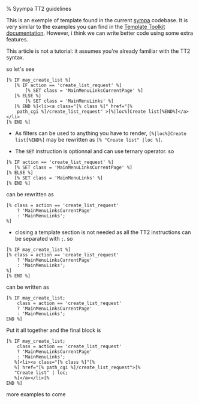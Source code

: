 % Syympa TT2 guidelines

This is an exemple of template found in the current
[sympa](http://www.sympa.org) codebase. It is very similar to the examples
you can find in the
[Template Toolkit documentation](https://metacpan.org/release/Template-Toolkit).
However, i think we can write better code using some extra features.

This article is not a tutorial: it assumes you're already familiar with the TT2
syntax.

so let's see

~~~{.tt2}
[% IF may_create_list %]
   [% IF action == 'create_list_request' %]
       [% SET class = 'MainMenuLinksCurrentPage' %]
   [% ELSE %]
       [% SET class = 'MainMenuLinks' %]
   [% END %]<li><a class="[% class %]" href="[%
	path_cgi %]/create_list_request" >[%|loc%]Create list[%END%]</a></li>
[% END %] 
~~~

* As filters can be used to anything you have to render, 
  `[%|loc%]Create list[%END%]` may be rewritten as `[% "Create list" |loc %]`.

* The `SET` instruction is optionnal and can use ternary operator. so

~~~{.tt2}
[% IF action == 'create_list_request' %]
   [% SET class = 'MainMenuLinksCurrentPage' %]
[% ELSE %]
   [% SET class = 'MainMenuLinks' %]
[% END %]
~~~

  can be rewritten as

~~~{.tt2}
[% class = action == 'create_list_request'
    ? 'MainMenuLinksCurrentPage'
    : 'MainMenuLinks';
%]
~~~

* closing a template section is not needed as all the TT2 instructions
  can be separated with `;`. so 

~~~{.tt2}
[% IF may_create_list %]
[% class = action == 'create_list_request'
    ? 'MainMenuLinksCurrentPage'
    : 'MainMenuLinks';
%]
[% END %]
~~~

  can be written as

~~~{.tt2}
[% IF may_create_list;
    class = action == 'create_list_request'
	? 'MainMenuLinksCurrentPage'
	: 'MainMenuLinks';
END %]
~~~

Put it all together and the final block is

~~~{.tt2}
[% IF may_create_list;
    class = action == 'create_list_request'
	? 'MainMenuLinksCurrentPage'
	: 'MainMenuLinks';
   %]<li><a class="[% class %]"[% 
   %] href="[% path_cgi %]/create_list_request">[%
   "Create list" | loc;
   %]</a></li>[%
END %]
~~~

more examples to come


